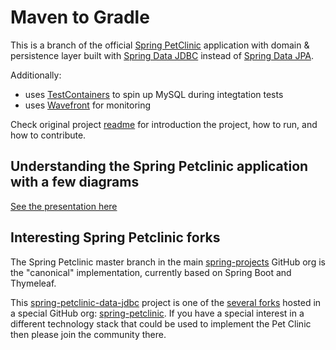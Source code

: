 # Maven to Gradle

This is a branch of the official [Spring PetClinic](https://github.com/spring-projects/spring-petclinic) application with domain & persistence layer built with [Spring Data JDBC](https://projects.spring.io/spring-data-jdbc/) instead of [Spring Data JPA](https://projects.spring.io/spring-data-jpa/).

Additionally:

- uses [TestContainers](http://testcontainers.org/) to spin up MySQL during integtation tests
- uses [Wavefront](https://www.wavefront.com/) for monitoring

Check original project [readme](https://github.com/spring-projects/spring-petclinic/blob/master/readme.md) for introduction the project, how to run, and how to contribute.

## Understanding the Spring Petclinic application with a few diagrams

[See the presentation here](http://fr.slideshare.net/AntoineRey/spring-framework-petclinic-sample-application)

## Interesting Spring Petclinic forks

The Spring Petclinic master branch in the main [spring-projects](https://github.com/spring-projects/spring-petclinic)
GitHub org is the "canonical" implementation, currently based on Spring Boot and Thymeleaf.

This [spring-petclinic-data-jdbc](https://github.com/spring-petclinic/spring-petclinic-data-jdbc) project is one of the [several forks](https://spring-petclinic.github.io/docs/forks.html) 
hosted in a special GitHub org: [spring-petclinic](https://github.com/spring-petclinic).
If you have a special interest in a different technology stack
that could be used to implement the Pet Clinic then please join the community there.
